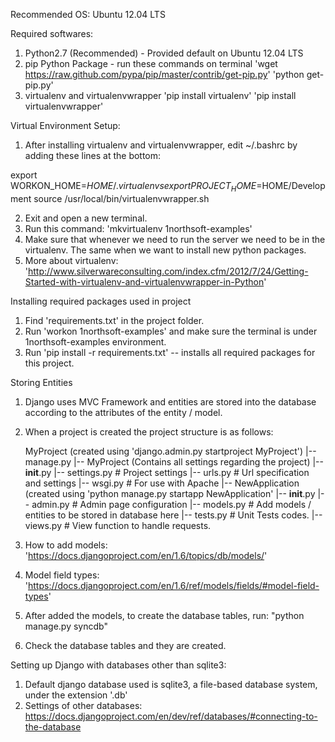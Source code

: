Recommended OS:
Ubuntu 12.04 LTS

Required softwares: 
1. Python2.7 (Recommended) - Provided default on Ubuntu 12.04 LTS
2. pip Python Package - run these commands on terminal
   'wget https://raw.github.com/pypa/pip/master/contrib/get-pip.py'
   'python get-pip.py'
3. virtualenv and virtualenvwrapper
   'pip install virtualenv'
   'pip install virtualenvwrapper'

Virtual Environment Setup:
1. After installing virtualenv and virtualenvwrapper, edit ~/.bashrc by adding these lines at the bottom:

export WORKON_HOME=$HOME/.virtualenvs
export PROJECT_HOME=$HOME/Development
source /usr/local/bin/virtualenvwrapper.sh

2. Exit and open a new terminal.
3. Run this command: 'mkvirtualenv 1northsoft-examples'
4. Make sure that whenever we need to run the server we need to be in the virtualenv. The same when we want to install new python packages.
5. More about virtualenv: 'http://www.silverwareconsulting.com/index.cfm/2012/7/24/Getting-Started-with-virtualenv-and-virtualenvwrapper-in-Python'


Installing required packages used in project
1. Find 'requirements.txt' in the project folder.
2. Run 'workon 1northsoft-examples' and make sure the terminal is under 1northsoft-examples environment.
3. Run 'pip install -r requirements.txt' -- installs all required packages for this project.


Storing Entities
1. Django uses MVC Framework and entities are stored into the database according to the attributes of the entity / model.
2. When a project is created the project structure is as follows:

   MyProject (created using 'django.admin.py startproject MyProject')
     |-- manage.py
     |-- MyProject (Contains all settings regarding the project)
           |-- __init__.py
           |-- settings.py  # Project settings
           |-- urls.py      # Url specification and settings
           |-- wsgi.py      # For use with Apache
     |-- NewApplication (created using 'python manage.py startapp NewApplication'
           |-- __init__.py
           |-- admin.py     # Admin page configuration
           |-- models.py    # Add models / entities to be stored in database here
           |-- tests.py     # Unit Tests codes.
           |-- views.py     # View function to handle requests.

3. How to add models: 'https://docs.djangoproject.com/en/1.6/topics/db/models/'
4. Model field types: 'https://docs.djangoproject.com/en/1.6/ref/models/fields/#model-field-types'
5. After added the models, to create the database tables, run:
   "python manage.py syncdb"
6. Check the database tables and they are created.


Setting up Django with databases other than sqlite3:
1. Default django database used is sqlite3, a file-based database system, under the extension '.db'
2. Settings of other databases: https://docs.djangoproject.com/en/dev/ref/databases/#connecting-to-the-database


